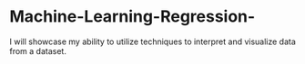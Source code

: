 # Machine-Learning-Regression-
I will showcase my ability to utilize techniques to interpret and visualize data from a dataset.
